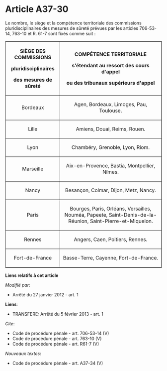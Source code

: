 # Article A37-30

Le nombre, le siège et la compétence territoriale des commissions pluridisciplinaires des mesures de sûreté prévues par les
articles 706-53-14, 763-10 et R. 61-7 sont fixés comme suit : 

<table border="1">
    <tbody>
      <tr>
        <th>

SIÈGE DES COMMISSIONS 

pluridisciplinaires 

des mesures de sûreté 

</th>
        <th>

COMPÉTENCE TERRITORIALE 

s'étendant au ressort des cours d'appel 

ou des tribunaux supérieurs d'appel 

</th>
      </tr>
      <tr>
        <td align="center">

Bordeaux 

</td>
        <td align="center">

Agen, Bordeaux, Limoges, Pau, Toulouse. 

</td>
      </tr>
      <tr>
        <td align="center">

Lille 

</td>
        <td align="center">

Amiens, Douai, Reims, Rouen. 

</td>
      </tr>
      <tr>
        <td align="center">

Lyon 

</td>
        <td align="center">

Chambéry, Grenoble, Lyon, Riom. 

</td>
      </tr>
      <tr>
        <td align="center">

Marseille 

</td>
        <td align="center">

Aix-en-Provence, Bastia, Montpellier, Nîmes. 

</td>
      </tr>
      <tr>
        <td align="center">

Nancy 

</td>
        <td align="center">

Besançon, Colmar, Dijon, Metz, Nancy. 

</td>
      </tr>
      <tr>
        <td align="center">

Paris 

</td>
        <td align="center">

Bourges, Paris, Orléans, Versailles, Nouméa, Papeete, Saint-Denis-de-la-Réunion, Saint-Pierre-et-Miquelon. 

</td>
      </tr>
      <tr>
        <td align="center">

Rennes 

</td>
        <td align="center">

Angers, Caen, Poitiers, Rennes. 

</td>
      </tr>
      <tr>
        <td align="center">

Fort-de-France 

</td>
        <td align="center">

Basse-Terre, Cayenne, Fort-de-France.

</td>
      </tr>
    </tbody>
  </table>

**Liens relatifs à cet article**

_Modifié par_:

  - Arrêté du 27 janvier 2012 - art. 1

**Liens**:

  - TRANSFERE: Arrêté du 5 février 2013 - art. 1

_Cite_:

  - Code de procédure pénale - art. 706-53-14 (V)
  - Code de procédure pénale - art. 763-10 (V)
  - Code de procédure pénale - art. R61-7 (V)

_Nouveaux textes_:

  - Code de procédure pénale - art. A37-34 (V)
